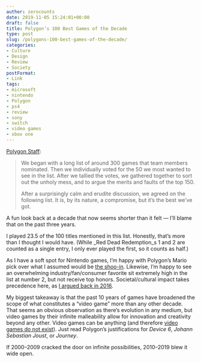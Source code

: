 ```yaml
---
author: zerocounts
date: 2019-11-05 15:24:01+00:00
draft: false
title: Polygon’s 100 Best Games of the Decade
type: post
slug: /polygons-100-best-games-of-the-decade/
categories:
- Culture
- Design
- Review
- Society
postFormat:
- Link
tags:
- microsoft
- nintendo
- Polygon
- ps4
- review
- sony
- switch
- video games
- xbox one
---
```


[Polygon Staff](https://www.polygon.com/features/2019/11/4/20944265/best-games-2019-2010-ps4-switch-xbox-pc-100-51):

> We began with a long list of around 300 games that team members nominated. Then we individually voted for the 50 we most wanted to see in the list. After we tallied the votes, we gathered together to sort out the unholy mess, and to argue the merits and faults of the top 150.
>
> After a surprisingly calm and erudite discussion, we agreed on the following list. It is, by its nature, a compromise, but it’s the best we’ve got.

A fun look back at a decade that now seems shorter than it felt — I’ll blame that on the past three years.

I played 23.5 of the 100 titles mentioned in this list. Honestly, that’s more than I thought I would have. (While _Red Dead Redemption_s 1 and 2 are counted as a single entry, I only ever played the first, so it counts as half.)

As I have a soft spot for Nintendo games, I’m happy with Polygon’s Mario pick over what I assumed would be [the shoo-in](/2017/11/19/super-mario-odyssey-a-review/). Likewise, I’m happy to see an overwhelming industry/fan/consumer favorite sit extremely high in the list at number 2, but not receive top honors. Societal/cultural impact takes precedence here, as [I argued back in 2016](/2016/07/13/pokemon-goty/).

My biggest takeaway is that the past 10 years of games have broadened the scope of what constitutes a “video game” more than any other decade. That seems an obvious observation as there’s evolution in any medium, but video games by their infinite malleability allow for innovation and creativity beyond any other. Video games can be anything (and therefore [video games do not exist](/2019/10/01/video-games-do-not-exist/)). Just read Polygon’s justifications for _Device 6_, _Johann Sebastian Joust_, or _Journey_.

If 2000–2009 cracked the door on infinite possibilities, 2010–2019 blew it wide open.